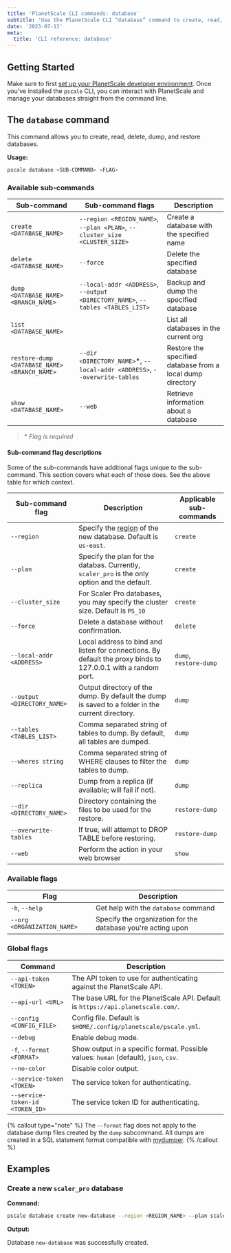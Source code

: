 ```yaml
---
title: 'PlanetScale CLI commands: database'
subtitle: 'Use the PlanetScale CLI “database” command to create, read, delete, dump, and restore databases from your terminal.'
date: '2023-07-13'
meta:
  title: 'CLI reference: database'
---
```


## Getting Started

Make sure to first [set up your PlanetScale developer environment](/docs/concepts/planetscale-environment-setup). Once you've installed the `pscale` CLI, you can interact with PlanetScale and manage your databases straight from the command line.

## The `database` command

This command allows you to create, read, delete, dump, and restore databases.

**Usage:**

```bash
pscale database <SUB-COMMAND> <FLAG>
```

### Available sub-commands

| **Sub-command**                              | **Sub-command flags**                                                           | **Description**                                            |
| -------------------------------------------- | ------------------------------------------------------------------------------- | ---------------------------------------------------------- |
| `create <DATABASE_NAME>`                     | `--region <REGION_NAME>`, `--plan <PLAN>`, `--cluster_size <CLUSTER_SIZE>`      | Create a database with the specified name                  |
| `delete <DATABASE_NAME>`                     | `--force`                                                                       | Delete the specified database                              |
| `dump <DATABASE_NAME> <BRANCH_NAME>`         | `--local-addr <ADDRESS>`, `--output <DIRECTORY_NAME>`, `--tables <TABLES_LIST>` | Backup and dump the specified database                     |
| `list <DATABASE_NAME>`                       |                                                                                 | List all databases in the current org                      |
| `restore-dump <DATABASE_NAME> <BRANCH_NAME>` | `--dir <DIRECTORY_NAME>`\*, `--local-addr <ADDRESS>`, `--overwrite-tables`      | Restore the specified database from a local dump directory |
| `show <DATABASE_NAME>`                       | `--web`                                                                         | Retrieve information about a database                      |

> \* _Flag is required_

#### Sub-command flag descriptions

Some of the sub-commands have additional flags unique to the sub-command. This section covers what each of those does. See the above table for which context.

| **Sub-command flag**        | **Description**                                                                                               | **Applicable sub-commands** |
| --------------------------- | ------------------------------------------------------------------------------------------------------------- | --------------------------- |
| `--region`                  | Specify the [region](/docs/concepts/regions) of the new database. Default is `us-east`.                       | `create`                    |
| `--plan`                    | Specify the plan for the databas. Currently, `scaler_pro` is the only option and the default.                 | `create`                    |
| `--cluster_size`            | For Scaler Pro databases, you may specify the cluster size. Default is `PS_10`                                | `create`                    |
| `--force`                   | Delete a database without confirmation.                                                                       | `delete`                    |
| `--local-addr <ADDRESS>`    | Local address to bind and listen for connections. By default the proxy binds to 127.0.0.1 with a random port. | `dump`, `restore-dump`      |
| `--output <DIRECTORY_NAME>` | Output directory of the dump. By default the dump is saved to a folder in the current directory.              | `dump`                      |
| `--tables <TABLES_LIST>`    | Comma separated string of tables to dump. By default, all tables are dumped.                                  | `dump`                      |
| `--wheres string`           | Comma separated string of WHERE clauses to filter the tables to dump.                                         | `dump`                      |
| `--replica`                 | Dump from a replica (if available; will fail if not).                                                         | `dump`                      |
| `--dir <DIRECTORY_NAME>`    | Directory containing the files to be used for the restore.                                                    | `restore-dump`              |
| `--overwrite-tables`        | If true, will attempt to DROP TABLE before restoring.                                                         | `restore-dump`              |
| `--web`                     | Perform the action in your web browser                                                                        | `show`                      |

### Available flags

| **Flag**                    | **Description**                                              |
| --------------------------- | ------------------------------------------------------------ |
| `-h`, `--help`              | Get help with the `database` command                         |
| `--org <ORGANIZATION_NAME>` | Specify the organization for the database you're acting upon |

### Global flags

| **Command**                     | **Description**                                                                      |
| ------------------------------- | ------------------------------------------------------------------------------------ |
| `--api-token <TOKEN>`           | The API token to use for authenticating against the PlanetScale API.                 |
| `--api-url <URL>`               | The base URL for the PlanetScale API. Default is `https://api.planetscale.com/`.     |
| `--config <CONFIG_FILE>`        | Config file. Default is `$HOME/.config/planetscale/pscale.yml`.                      |
| `--debug`                       | Enable debug mode.                                                                   |
| `-f`, `--format <FORMAT>`       | Show output in a specific format. Possible values: `human` (default), `json`, `csv`. |
| `--no-color`                    | Disable color output.                                                                |
| `--service-token <TOKEN>`       | The service token for authenticating.                                                |
| `--service-token-id <TOKEN_ID>` | The service token ID for authenticating.                                             |

{% callout type="note" %}
The `--format` flag does not apply to the database dump files created by the `dump` subcommand. All dumps are created in a SQL statement format compatible with [mydumper](https://github.com/mydumper/mydumper).
{% /callout %}

## Examples

### Create a new `scaler_pro` database

**Command:**

```bash
pscale database create new-database --region <REGION_NAME> --plan scaler_pro --cluster_size PS_80
```

**Output:**

Database `new-database` was successfully created.
